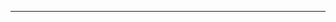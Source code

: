 <!--
CO_OP_TRANSLATOR_METADATA:
{
  "original_hash": "b12098603dc3061d3cdac77ecce93658",
  "translation_date": "2025-08-28T19:43:15+00:00",
  "source_file": "03-CoreGenerativeAITechniques/README.md",
  "language_code": "bn"
}
-->


---

